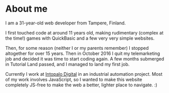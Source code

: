 # About me

I am a 31-year-old web developer from Tampere, Finland.

I first touched code at around 11 years old, making rudimentary (complex at the time!) games with QuickBasic and a few very very simple websites.

Then, for some reason (neither I or my parents remember) I stopped altogether for over 15 years. Then in October 2016 I quit my telemarketing job
and decided it was time to start coding again. A few months submerged in Tutorial Land passed, and I managed to land my first job.

Currently I work at [Intopalo Digital](https://www.intopalodigital.com) in an industrial automation project. Most of my work involves JavaScript,
so I wanted to make this website completely JS-free to make the web a better, lighter place to navigate. :)
